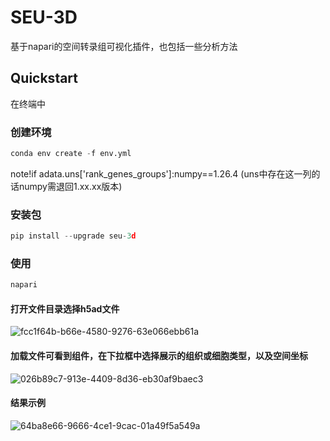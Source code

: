 # SEU-3D
基于napari的空间转录组可视化插件，也包括一些分析方法

## Quickstart
在终端中
### 创建环境
```python
conda env create -f env.yml
```
note!if adata.uns['rank_genes_groups']:numpy==1.26.4 (uns中存在这一列的话numpy需退回1.xx.xx版本)
### 安装包
```python
pip install --upgrade seu-3d
```
### 使用
```python
napari
```
#### 打开文件目录选择h5ad文件
![fcc1f64b-b66e-4580-9276-63e066ebb61a](https://github.com/user-attachments/assets/4c9f3c27-ee4d-4a0d-9d4c-27af4a3a372b)
#### 加载文件可看到组件，在下拉框中选择展示的组织或细胞类型，以及空间坐标
![026b89c7-913e-4409-8d36-eb30af9baec3](https://github.com/user-attachments/assets/f2d51fb7-6f09-4cc5-acd5-b597f0c10fb3)
#### 结果示例
![64ba8e66-9666-4ce1-9cac-01a49f5a549a](https://github.com/user-attachments/assets/0c6432a4-b6a1-4736-a0fb-4c4e0b8d498e)
